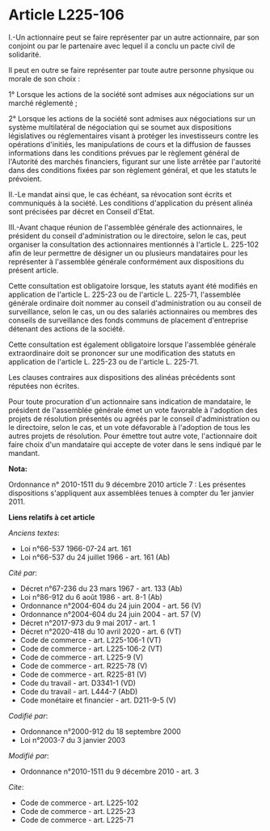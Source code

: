 # Article L225-106

I.-Un actionnaire peut se faire représenter par un autre actionnaire, par son conjoint ou par le partenaire avec lequel il a
conclu un pacte civil de solidarité. 

Il peut en outre se faire représenter par toute autre personne physique ou morale de son choix : 

1° Lorsque les actions de la société sont admises aux négociations sur un marché réglementé ; 

2° Lorsque les actions de la société sont admises aux négociations sur un système multilatéral de négociation qui se soumet
aux dispositions législatives ou réglementaires visant à protéger les investisseurs contre les opérations d'initiés, les
manipulations de cours et la diffusion de fausses informations dans les conditions prévues par le règlement général de
l'Autorité des marchés financiers, figurant sur une liste arrêtée par l'autorité dans des conditions fixées par son règlement
général, et que les statuts le prévoient. 

II.-Le mandat ainsi que, le cas échéant, sa révocation sont écrits et communiqués à la société. Les conditions d'application
du présent alinéa sont précisées par décret en Conseil d'Etat. 

III.-Avant chaque réunion de l'assemblée générale des actionnaires, le président du conseil d'administration ou le
directoire, selon le cas, peut organiser la consultation des actionnaires mentionnés à l'article L. 225-102 afin de leur
permettre de désigner un ou plusieurs mandataires pour les représenter à l'assemblée générale conformément aux dispositions
du présent article. 

Cette consultation est obligatoire lorsque, les statuts ayant été modifiés en application de l'article L. 225-23 ou de
l'article L. 225-71, l'assemblée générale ordinaire doit nommer au conseil d'administration ou au conseil de surveillance,
selon le cas, un ou des salariés actionnaires ou membres des conseils de surveillance des fonds communs de placement
d'entreprise détenant des actions de la société. 

Cette consultation est également obligatoire lorsque l'assemblée générale extraordinaire doit se prononcer sur une
modification des statuts en application de l'article L. 225-23 ou de l'article L. 225-71. 

Les clauses contraires aux dispositions des alinéas précédents sont réputées non écrites. 

Pour toute procuration d'un actionnaire sans indication de mandataire, le président de l'assemblée générale émet un vote
favorable à l'adoption des projets de résolution présentés ou agréés par le conseil d'administration ou le directoire, selon
le cas, et un vote défavorable à l'adoption de tous les autres projets de résolution. Pour émettre tout autre vote,
l'actionnaire doit faire choix d'un mandataire qui accepte de voter dans le sens indiqué par le mandant.

**Nota:**

Ordonnance n° 2010-1511 du 9 décembre 2010 article 7 : Les présentes dispositions s'appliquent aux assemblées tenues à
compter du 1er janvier 2011.

**Liens relatifs à cet article**

_Anciens textes_:

  - Loi n°66-537 1966-07-24 art. 161
  - Loi n°66-537 du 24 juillet 1966 - art. 161 (Ab)

_Cité par_:

  - Décret n°67-236 du 23 mars 1967 - art. 133 (Ab)
  - Loi n°86-912 du 6 août 1986 - art. 8-1 (Ab)
  - Ordonnance n°2004-604 du 24 juin 2004 - art. 56 (V)
  - Ordonnance n°2004-604 du 24 juin 2004 - art. 57 (V)
  - Décret n°2017-973 du 9 mai 2017 - art. 1
  - Décret n°2020-418 du 10 avril 2020 - art. 6 (VT)
  - Code de commerce - art. L225-106-1 (VT)
  - Code de commerce - art. L225-106-2 (VT)
  - Code de commerce - art. L225-9 (V)
  - Code de commerce - art. R225-78 (V)
  - Code de commerce - art. R225-81 (V)
  - Code du travail - art. D3341-1 (VD)
  - Code du travail - art. L444-7 (AbD)
  - Code monétaire et financier - art. D211-9-5 (V)

_Codifié par_:

  - Ordonnance n°2000-912 du 18 septembre 2000
  - Loi n°2003-7 du 3 janvier 2003

_Modifié par_:

  - Ordonnance n°2010-1511 du 9 décembre 2010 - art. 3

_Cite_:

  - Code de commerce - art. L225-102
  - Code de commerce - art. L225-23
  - Code de commerce - art. L225-71

